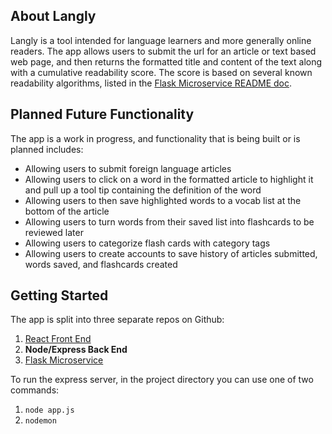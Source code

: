 ## About Langly

Langly is a tool intended for language learners and more generally online readers. The app allows users to submit the url for an article or text based web page, and then returns the formatted title and content of the text along with a cumulative readability score. The score is based on several known readability algorithms, listed in the [Flask Microservice README doc](https://github.com/NickFriedland/langly-flask-ms/blob/master/README.md).

## Planned Future Functionality

The app is a work in progress, and functionality that is being built or is planned includes:
* Allowing users to submit foreign language articles
* Allowing users to click on a word in the formatted article to highlight it and pull up a tool tip containing the definition of the word
* Allowing users to then save highlighted words to a vocab list at the bottom of the article
* Allowing users to turn words from their saved list into flashcards to be reviewed later
* Allowing users to categorize flash cards with category tags
* Allowing users to create accounts to save history of articles submitted, words saved, and flashcards created

## Getting Started

The app is split into three separate repos on Github: 
1. [React Front End](https://github.com/NickFriedland/langly-react-fe)
2. **Node/Express Back End**
3. [Flask Microservice](https://github.com/NickFriedland/langly-flask-ms)

To run the express server, in the project directory you can use one of two commands:
1. `node app.js`
2. `nodemon`

